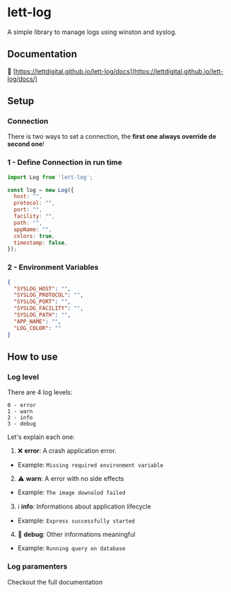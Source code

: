 # lett-log

A simple library to manage logs using winston and syslog.

## Documentation

:blue_book: [https://lettdigital.github.io/lett-log/docs](https://lettdigital.github.io/lett-log/docs/)

## Setup

### Connection

There is two ways to set a connection, the **first one always override de second one**!

### 1 - Define Connection in run time

```js
import Log from 'lett-log';

const log = new Log({
  host: "",
  protocol: "",
  port: "",
  facility: "",
  path: "",
  appName: "",
  colors: true,
  timestamp: false,
});
```

### 2 - Environment Variables

```json
{
  "SYSLOG_HOST": "",
  "SYSLOG_PROTOCOL": "",
  "SYSLOG_PORT": "",
  "SYSLOG_FACILITY": "",
  "SYSLOG_PATH": "",
  "APP_NAME": "",
  "LOG_COLOR": ""
}
```

## How to use

### Log level

There are 4 log levels:
```
0 - error
1 - warn
2 - info
3 - debug
```

Let's explain each one:
1. :x: **error**: A crash application error.
  - Example: `Missing required environment variable`
2. :warning: **warn**: A error with no side effects
  - Example: `The image downalod failed`
3. :information_source: **info**: Informations about application lifecycle
  - Example: `Express successfully started`
4. :large_blue_diamond: **debug**: Other informations meaningful
  - Example: `Running query on database`

### Log paramenters

Checkout the full documentation

